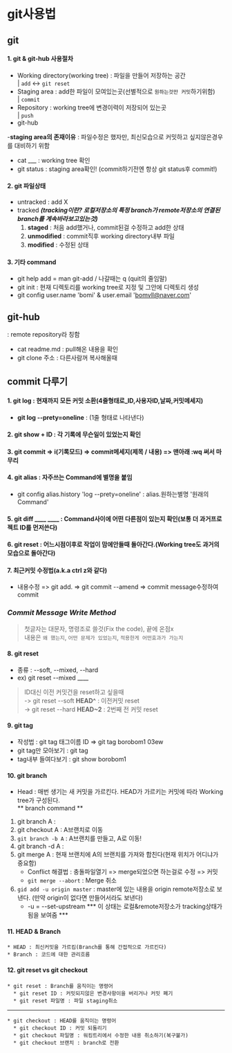 git사용법
==============
git
-----------
#### 1. git & git-hub 사용절차
- Working directory(working tree) : 파일을 만들어 저장하는 공간  
  | `add`    <-> `git reset`
- Staging area : add한 파일이 모여있는곳(선별적으로 `원하는것만 커밋`하기위함)  
  | `commit`
- Repository : working tree에 변경이력이 저장되어 있는곳  
  | `push`
- git-hub 

-__staging area의 존재이유__ : 파일수정은 했자만, 최신모습으로 커밋하고 싶지않은경우를 대비하기 위함  
- cat ___ : working tree 확인  
- git status : staging area확인! (commit하기전엔 항상 git status후 commit!)

#### 2. git 파일상태
- untracked : add X
- tracked ___(tracking이란? 로컬저장소의 특정 branch가 remote저장소의 연결된 branch를 계속바라보고있는것)___
  1. __staged__ : 처음 add했거나, commit된걸 수정하고 add한 상태
  2. __unmodified__ : commit직후 working directory내부 파일
  3. __modified__ : 수정된 상태  


#### 3. 기타 command 
- git help add = man git-add   /  나갈때는 q (quit의 줄임말)
- git init : 현재 디렉토리를 working tree로 지정 및 그안에 디렉토리 생성
- git config user.name 'bomi' & user.email 'bomvll@naver.com'  



git-hub
---------------
: remote repository라 칭함
- cat readme.md : pull해온 내용을 확인
- git clone 주소 : 다른사람꺼 복사해올때


commit 다루기
-------------------
#### 1. git log : 현재까지 모든 커밋 소환(4줄형태로_ID,사용자ID,날짜,커밋메세지)
  * __git log --prety=oneline__ : (1줄 형태로 나타낸다)
#### 2. git show + ID : 각 기록에 무슨일이 있었는지 확인
#### 3. git commit => i(기록모드) => commit메세지(제목 / 내용) => 맨아래 :wq 써서 마무리
#### 4. git alias : 자주쓰는 Command에 별명을 붙임
  * git config alias.history 'log --prety=oneline' : alias.원하는별명 '원래의 Command'  
#### 5. git diff ____ ____ : Command사이에 어떤 다른점이 있는지 확인(보통 더 과거프로젝트 ID를 먼저쓴다)
#### 6. git reset : 어느시점이후로 작업이 맘에안들때 돌아간다.(Working tree도 과거의 모습으로 돌아간다)
#### 7. 최근커밋 수정법(a.k.a ctrl z와 같다)
  * 내용수정 => git add. => git commit --amend => commit message수정하여 commit
### ___Commit Message Write Method___ 
> 첫글자는 대문자, 명령조로 쓸것(Fix the code), 끝에 온점x  
> 내용은 `왜 했는지`, `어떤 문제가 있었는지`, `적용한게 어떤효과가 가는지`
#### 8. git reset
* 종류 : --soft, --mixed, --hard  
* ex) git reset --mixed ____  


> ID대신 이전 커밋건을 reset하고 싶을때  
-> git reset --soft __HEAD^__ : 이전커밋 reset  
-> git reset --hard __HEAD~2__ : 2번째 전 커밋 reset  
#### 9. git tag
* 작성법 : git tag 태그이름 ID => git tag borobom1 03ew
* git tag만 모아보기 :  git tag  
* tag내부 들여다보기 :  git show borobom1  

#### 10. git branch  
- Head : 매번 생기는 새 커밋을 가르킨다. HEAD가 가르키는 커밋에 따라 Working tree가 구성된다.  
** branch command **  
1. git branch A :  
2. git checkout A : A브랜치로 이동  
3. `git branch -b A` : A브랜치를 만들고, A로 이동!  
4. git branch -d A :  
5. git merge A : 현재 브랜치에 A의 브랜치를 가져와 합친다(현재 위치가 어디냐가 중요함)  
    - Conflict 해결법 : 충돌파일열기 => merge되었으면 하는걸로 수정 => 커밋  
    - `git merge --abort` : Merge 취소  
6. `gid add -u origin master` : master에 있는 내용을 origin remote저장소로 보낸다. (만약 origin이 없다면 만들어서라도 보낸다)   
    - -u = --set-upstream  *** 이 상태는 로컬&remote저장소가 tracking상태가 됨을 보여줌 ***  

#### 11. HEAD & Branch
    * HEAD : 최신커밋을 가르킴(Branch를 통해 간접적으로 가르킨다)
    * Branch : 코드에 대한 관리흐름

#### 12. git reset  vs git checkout
    * git reset : Branch를 움직이는 명령어
      * git reset ID : 커밋되지않은 변경사항이을 버리거나 커밋 폐기
      * git reset 파일명 : 파일 staging취소
--------------------------------------------------------------------------------
    * git checkout : HEAD를 움직이는 명령어
      * git checkout ID : 커밋 되돌리기
      * git checkout 파일명 : 워킹트리에서 수정한 내용 취소하기(복구불가)
      * git checkout 브랜치 : branch로 전환
      

